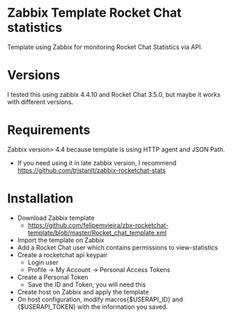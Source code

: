 # Zabbix Template Rocket Chat statistics
Template using Zabbix for monitoring Rocket Chat Statistics via API.

# Versions
I tested this using zabbix 4.4.10 and Rocket Chat 3.5.0, but maybe it works with different versions.

# Requirements
Zabbix version> 4.4 because template is using HTTP agent and JSON Path. 
* If you need using it in late zabbix version, I recommend https://github.com/tristanlt/zabbix-rocketchat-stats

# Installation
* Download Zabbix template
  * https://github.com/felipemvieira/zbx-rocketchat-template/blob/master/Rocket_chat_template.xml
* Import the template on Zabbix
* Add a Rocket Chat user which contains permissions to view-statistics
* Create a rocketchat api keypair
  * Login user
  * Profile -> My Account -> Personal Access Tokens
* Create a Personal Token
  * Save the ID and Token, you will need this
* Create host on Zabbix and apply the template
* On host configuration, modify macros{$USERAPI_ID} and {$USERAPI_TOKEN} with the information you saved.

